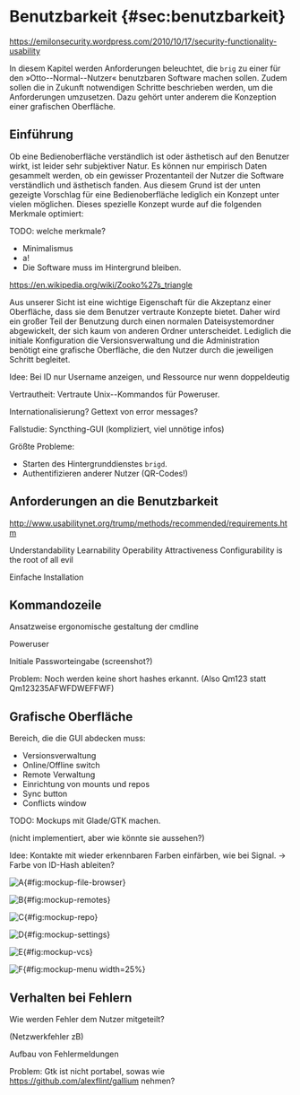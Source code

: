 # Benutzbarkeit {#sec:benutzbarkeit}

https://emilonsecurity.wordpress.com/2010/10/17/security-functionality-usability

In diesem Kapitel werden Anforderungen beleuchtet, die ``brig`` zu einer für
den »Otto--Normal--Nutzer« benutzbaren Software machen sollen. Zudem sollen die
in Zukunft notwendigen Schritte beschrieben werden, um die Anforderungen
umzusetzen. Dazu gehört unter anderem die Konzeption einer grafischen
Oberfläche.

## Einführung

Ob eine Bedienoberfläche verständlich ist oder ästhetisch auf den Benutzer wirkt,
ist leider sehr subjektiver Natur. Es können nur empirisch Daten gesammelt werden,
ob ein gewisser Prozentanteil der Nutzer die Software verständlich und ästhetisch fanden.
Aus diesem Grund ist der unten gezeigte Vorschlag für eine Bedienoberfläche lediglich
ein Konzept unter vielen möglichen. Dieses spezielle Konzept wurde auf die folgenden
Merkmale optimiert:

TODO: welche merkmale?

- Minimalismus
- a!
- Die Software muss im Hintergrund bleiben.

https://en.wikipedia.org/wiki/Zooko%27s_triangle

Aus unserer Sicht ist eine wichtige Eigenschaft für die Akzeptanz einer
Oberfläche, dass sie dem Benutzer vertraute Konzepte bietet. Daher wird ein
großer Teil der Benutzung durch einen normalen Dateisystemordner abgewickelt,
der sich kaum von anderen Ordner unterscheidet. Lediglich die initiale Konfiguration
die Versionsverwaltung und die Administration benötigt eine grafische Oberfläche, die
den Nutzer durch die jeweiligen Schritt begleitet.




Idee: Bei ID nur Username anzeigen, und Ressource nur wenn doppeldeutig

Vertrautheit: Vertraute Unix--Kommandos für Poweruser.

Internationalisierung? Gettext von error messages?

Fallstudie: Syncthing-GUI (kompliziert, viel unnötige infos)

Größte Probleme:

- Starten des Hintergrunddienstes ``brigd``.
- Authentifizieren anderer Nutzer (QR-Codes!)

## Anforderungen an die Benutzbarkeit

http://www.usabilitynet.org/trump/methods/recommended/requirements.htm

Understandability
Learnability
Operability
Attractiveness
Configurability is the root of all evil

Einfache Installation

## Kommandozeile

Ansatzweise ergonomische gestaltung der cmdline

Poweruser

Initiale Passworteingabe (screenshot?)


Problem: Noch werden keine short hashes erkannt. (Also Qm123 statt Qm123235AFWFDWEFFWF)

## Grafische Oberfläche

Bereich, die die GUI abdecken muss:

* Versionsverwaltung
* Online/Offline switch
* Remote Verwaltung
* Einrichtung von mounts und repos
* Sync button
* Conflicts window

TODO: Mockups mit Glade/GTK machen.

(nicht implementiert, aber wie könnte sie aussehen?)

Idee: Kontakte mit wieder erkennbaren Farben einfärben, wie bei Signal. -> Farbe von ID-Hash ableiten?


![A](images/6/view-file-browser.png){#fig:mockup-file-browser}

![B](images/6/view-remotes.png){#fig:mockup-remotes}

![C](images/6/view-repo.png){#fig:mockup-repo}

![D](images/6/view-settings.png){#fig:mockup-settings}

![E](images/6/view-vcs.png){#fig:mockup-vcs}

![F](images/6/menu.png){#fig:mockup-menu width=25%}


## Verhalten bei Fehlern

Wie werden Fehler dem Nutzer mitgeteilt?

(Netzwerkfehler zB)

Aufbau von Fehlermeldungen

Problem: Gtk ist nicht portabel, sowas wie https://github.com/alexflint/gallium nehmen?
